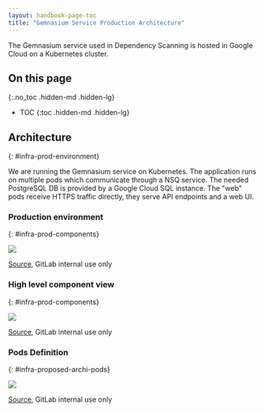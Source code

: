 ```yaml
---
layout: handbook-page-toc
title: "Gemnasium Service Production Architecture"
---
```


The Gemnasium service used in Dependency Scanning is hosted in Google Cloud on a Kubernetes cluster.

## On this page
{:.no_toc .hidden-md .hidden-lg}

- TOC
{:toc .hidden-md .hidden-lg}

## Architecture
{: #infra-prod-environment}

We are running the Gemnasium service on Kubernetes. The application runs on multiple pods which communicate through a NSQ service. The needed PostgreSQL DB
is provided by a Google Cloud SQL instance. The "web" pods receive HTTPS traffic directly, they serve API endpoints and a web UI.

### Production environment
{: #infra-prod-components}

<img src="https://docs.google.com/drawings/d/e/2PACX-1vQDDKfZsuynorz64THC4TCDbRd0LhBxIX3B9DhFbh8CMiqHnbv3lk2Q4gJl0mfF1i-_nWLxb2f7Nh0b/pub?w=1566&h=1035">

[Source](https://docs.google.com/drawings/d/1A7Uw4hVC1US_I6nEY79_mIyX1dnBegKyLhKjGkf70Mc/edit), GitLab internal use only

### High level component view
{: #infra-prod-components}

<img src="https://docs.google.com/drawings/d/e/2PACX-1vRENZDwgciEb5lwATJrT9QKdW2ss_vu-1CQPPMah66mZqJMfgrRy_BNCw4WXKLC8IHCsjq40axN_65b/pub?w=1527&h=1121">

[Source](https://docs.google.com/drawings/d/1AJ21B-6zgJAF_g8L_dhbdRtIuZ2XCSA1pY0f0u-Z9kQ/edit), GitLab internal use only


### Pods Definition
{: #infra-proposed-archi-pods}

<img src="https://docs.google.com/drawings/d/e/2PACX-1vSu_DTqRC6FzproU3SUOZRaxS0ySo27h4IOZAqwTVHTiRtr9fLA74OL8sbLoOioXxwp1apucZK7Nsq-/pub?w=1201&h=807">

[Source](https://docs.google.com/drawings/d/1pSC4Y1rQeNNLVk9iudBjn0J6gY9QTBC7FAzaae3SpMI/edit), GitLab internal use only

